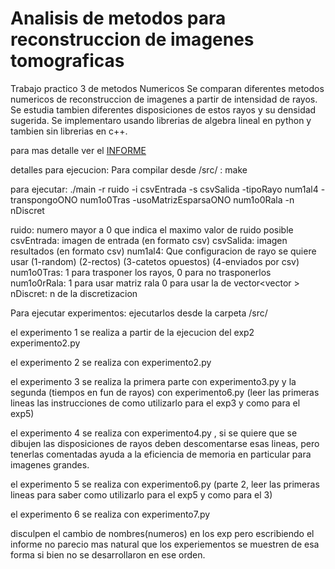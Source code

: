 # Analisis de metodos para reconstruccion de imagenes tomograficas

Trabajo practico 3 de metodos Numericos
Se comparan diferentes metodos numericos de reconstruccion de imagenes a partir de intensidad de rayos. Se estudia tambien diferentes disposiciones de estos rayos y su densidad sugerida.
Se implementaro usando librerias de algebra lineal en python y tambien sin librerias en c++.

para mas detalle ver el [INFORME](https://gitlab.com/atun/xrays-metodosnumericos/blob/master/tp3-metnum.pdf)



detalles para ejecucion:
Para compilar desde /src/   :
make

para ejecutar:
./main -r ruido -i csvEntrada -s csvSalida -tipoRayo num1al4 -transpongoONO num1o0Tras -usoMatrizEsparsaONO num1o0Rala -n nDiscret

ruido: numero mayor a 0 que indica el maximo valor de ruido posible
csvEntrada:  imagen de entrada (en formato csv)
csvSalida: imagen resultados (en formato csv)
num1al4: Que configuracion de rayo se quiere usar (1-random) (2-rectos) (3-catetos opuestos) (4-enviados por csv)
num1o0Tras: 1 para trasponer los rayos, 0 para no trasponerlos
num1o0rRala: 1 para usar matriz rala 0 para usar la de vector<vector<double> >
nDiscret: n de la discretizacion

Para ejecutar experimentos:
ejecutarlos desde la carpeta /src/

el experimento 1 se realiza a partir de la ejecucion del exp2 experimento2.py

el experimento 2 se realiza con experimento2.py

el experimento 3 se realiza la primera parte con experimento3.py y la segunda (tiempos en fun de rayos) con experimento6.py (leer las primeras lineas las instrucciones de como utilizarlo para el exp3 y como para el exp5)

el experimento 4 se realiza con experimento4.py , si se quiere que se dibujen las disposiciones de rayos deben descomentarse esas lineas, pero tenerlas comentadas ayuda a la eficiencia de memoria en particular para imagenes grandes.

el experimento 5 se realiza con experimento6.py (parte 2, leer las primeras lineas para saber como utilizarlo para el exp5 y como para el 3)

el experimento 6 se realiza con experimento7.py

disculpen el cambio de nombres(numeros) en los exp  pero escribiendo el informe no parecio mas natural que los experiementos se muestren de esa forma si bien no se desarrollaron en ese orden.
